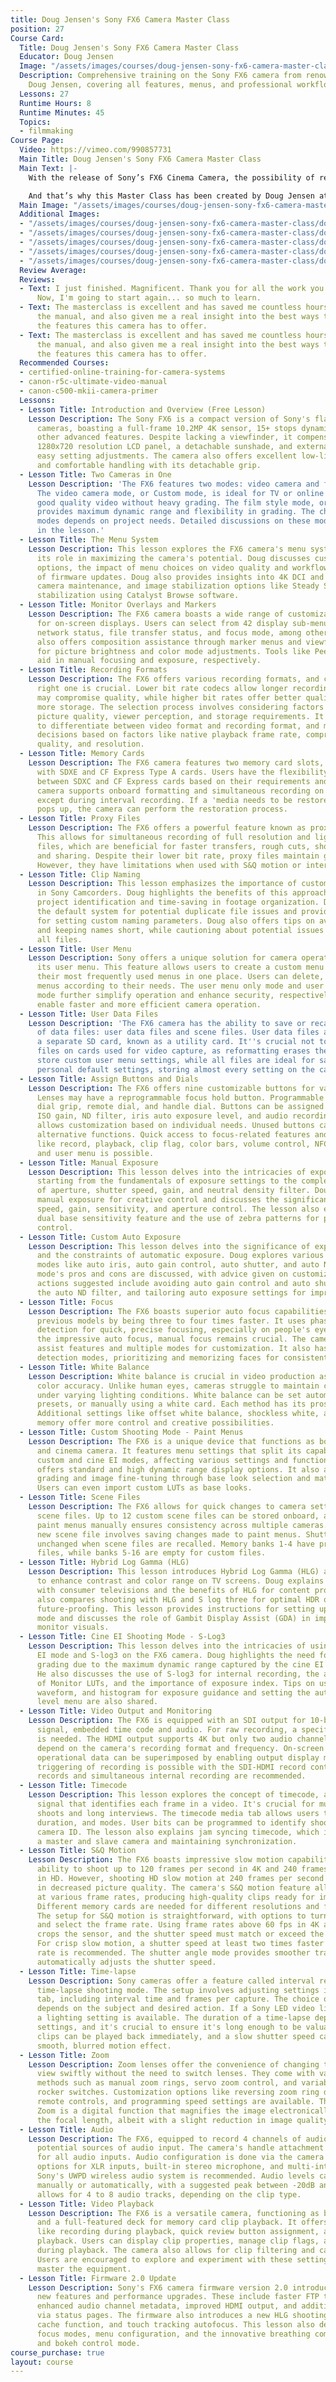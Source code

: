 ```yaml
---
title: Doug Jensen's Sony FX6 Camera Master Class
position: 27
Course Card:
  Title: Doug Jensen's Sony FX6 Camera Master Class
  Educator: Doug Jensen
  Image: "/assets/images/courses/doug-jensen-sony-fx6-camera-master-class/doug-jensen-sony-fx6-camera-master-class.jpg"
  Description: Comprehensive training on the Sony FX6 camera from renowned instructor
    Doug Jensen, covering all features, menus, and professional workflows.
  Lessons: 27
  Runtime Hours: 8
  Runtime Minutes: 45
  Topics:
  - filmmaking
Course Page:
  Video: https://vimeo.com/990857731
  Main Title: Doug Jensen's Sony FX6 Camera Master Class
  Main Text: |-
    With the release of Sony’s FX6 Cinema Camera, the possibility of recording stunning, cinematic-quality 4K full-frame images with an affordable camcorder has become a reality. However, like any professional camera of this caliber, the FX6 is extremely complex and has a steep learning curve.

    And that’s why this Master Class has been created by Doug Jensen at Vortex Media to help FX6 owner/operators get started off on the right foot. This 8-hour training video series is the most thorough and efficient way to learn both the fundamentals and advanced features of Sony’s revolutionary new camcorder.
  Main Image: "/assets/images/courses/doug-jensen-sony-fx6-camera-master-class/doug-jensen-sony-fx6-camera-master-class-1.jpg"
  Additional Images:
  - "/assets/images/courses/doug-jensen-sony-fx6-camera-master-class/doug-jensen-sony-fx6-camera-master-class-2.jpg"
  - "/assets/images/courses/doug-jensen-sony-fx6-camera-master-class/doug-jensen-sony-fx6-camera-master-class-3.jpg"
  - "/assets/images/courses/doug-jensen-sony-fx6-camera-master-class/doug-jensen-sony-fx6-camera-master-class-4.jpg"
  - "/assets/images/courses/doug-jensen-sony-fx6-camera-master-class/doug-jensen-sony-fx6-camera-master-class-5.jpg"
  - "/assets/images/courses/doug-jensen-sony-fx6-camera-master-class/doug-jensen-sony-fx6-camera-master-class-6.jpg"
  Review Average: 
  Reviews:
  - Text: I just finished. Magnificent. Thank you for all the work you put into this.
      Now, I'm going to start again... so much to learn.
  - Text: The masterclass is excellent and has saved me countless hours trawling through
      the manual, and also given me a real insight into the best ways to utilise all
      the features this camera has to offer.
  - Text: The masterclass is excellent and has saved me countless hours trawling through
      the manual, and also given me a real insight into the best ways to utilise all
      the features this camera has to offer.
  Recommended Courses:
  - certified-online-training-for-camera-systems
  - canon-r5c-ultimate-video-manual
  - canon-c500-mkii-camera-primer
  Lessons:
  - Lesson Title: Introduction and Overview (Free Lesson)
    Lesson Description: The Sony FX6 is a compact version of Sony's flagship cinema
      cameras, boasting a full-frame 10.2MP 4K sensor, 15+ stops dynamic range, and
      other advanced features. Despite lacking a viewfinder, it compensates with a
      1280x720 resolution LCD panel, a detachable sunshade, and external buttons for
      easy setting adjustments. The camera also offers excellent low-light performance
      and comfortable handling with its detachable grip.
  - Lesson Title: Two Cameras in One
    Lesson Description: 'The FX6 features two modes: video camera and film style.
      The video camera mode, or Custom mode, is ideal for TV or online content, offering
      good quality video without heavy grading. The film style mode, or Cine EI mode,
      provides maximum dynamic range and flexibility in grading. The choice between
      modes depends on project needs. Detailed discussions on these modes are covered
      in the lesson.'
  - Lesson Title: The Menu System
    Lesson Description: This lesson explores the FX6 camera's menu system, emphasizing
      its role in maximizing the camera's potential. Doug discusses customization
      options, the impact of menu choices on video quality and workflow, and the importance
      of firmware updates. Doug also provides insights into 4K DCI and 4K UHD resolutions,
      camera maintenance, and image stabilization options like Steady Shot and post-production
      stabilization using Catalyst Browse software.
  - Lesson Title: Monitor Overlays and Markers
    Lesson Description: The FX6 camera boasts a wide range of customization options
      for on-screen displays. Users can select from 42 display sub-menus, including
      network status, file transfer status, and focus mode, among others. The camera
      also offers composition assistance through marker menus and viewfinder settings
      for picture brightness and color mode adjustments. Tools like Peeking and Zebra
      aid in manual focusing and exposure, respectively.
  - Lesson Title: Recording Formats
    Lesson Description: The FX6 offers various recording formats, and choosing the
      right one is crucial. Lower bit rate codecs allow longer recording times but
      may compromise quality, while higher bit rates offer better quality but require
      more storage. The selection process involves considering factors like bit rate,
      picture quality, viewer perception, and storage requirements. It's important
      to differentiate between video format and recording format, and make informed
      decisions based on factors like native playback frame rate, compression, image
      quality, and resolution.
  - Lesson Title: Memory Cards
    Lesson Description: The FX6 camera features two memory card slots, A and B, compatible
      with SDXE and CF Express Type A cards. Users have the flexibility to choose
      between SDXC and CF Express cards based on their requirements and budget. The
      camera supports onboard formatting and simultaneous recording on both cards,
      except during interval recording. If a 'media needs to be restored' message
      pops up, the camera can perform the restoration process.
  - Lesson Title: Proxy Files
    Lesson Description: The FX6 offers a powerful feature known as proxy recording.
      This allows for simultaneous recording of full resolution and lightweight proxy
      files, which are beneficial for faster transfers, rough cuts, shot logging,
      and sharing. Despite their lower bit rate, proxy files maintain good quality.
      However, they have limitations when used with S&Q motion or interval record.
  - Lesson Title: Clip Naming
    Lesson Description: This lesson emphasizes the importance of custom clip naming
      in Sony Camcorders. Doug highlights the benefits of this approach, such as easy
      project identification and time-saving in footage organization. Doug talks about
      the default system for potential duplicate file issues and provides instructions
      for setting custom naming parameters. Doug also offers tips on avoiding repetition
      and keeping names short, while cautioning about potential issues when using
      all files.
  - Lesson Title: User Menu
    Lesson Description: Sony offers a unique solution for camera operators through
      its user menu. This feature allows users to create a custom menu page, including
      their most frequently used menus in one place. Users can delete, add, and rearrange
      menus according to their needs. The user menu only mode and user menu with lock
      mode further simplify operation and enhance security, respectively. These features
      enable faster and more efficient camera operation.
  - Lesson Title: User Data Files
    Lesson Description: 'The FX6 camera has the ability to save or recall two types
      of data files: user data files and scene files. User data files are stored on
      a separate SD card, known as a utility card. It''s crucial not to save data
      files on cards used for video capture, as reformatting erases them. User files
      store custom user menu settings, while all files are ideal for saving and recalling
      personal default settings, storing almost every setting on the camera.'
  - Lesson Title: Assign Buttons and Dials
    Lesson Description: The FX6 offers nine customizable buttons for various functions.
      Lenses may have a reprogrammable focus hold button. Programmable controls include
      dial grip, remote dial, and handle dial. Buttons can be assigned functions like
      ISO gain, ND filter, iris auto exposure level, and audio recording levels. Reprogramming
      allows customization based on individual needs. Unused buttons can be assigned
      alternative functions. Quick access to focus-related features and other functions
      like record, playback, clip flag, color bars, volume control, NFC, direct menu,
      and user menu is possible.
  - Lesson Title: Manual Exposure
    Lesson Description: This lesson delves into the intricacies of exposure control,
      starting from the fundamentals of exposure settings to the complex interaction
      of aperture, shutter speed, gain, and neutral density filter. Doug emphasizes
      manual exposure for creative control and discusses the significance of shutter
      speed, gain, sensitivity, and aperture control. The lesson also explores the
      dual base sensitivity feature and the use of zebra patterns for precise exposure
      control.
  - Lesson Title: Custom Auto Exposure
    Lesson Description: This lesson delves into the significance of exposure control
      and the constraints of automatic exposure. Doug explores various auto exposure
      modes like auto iris, auto gain control, auto shutter, and auto ND filter. Each
      mode's pros and cons are discussed, with advice given on customization. Key
      actions suggested include avoiding auto gain control and auto shutter, considering
      the auto ND filter, and tailoring auto exposure settings for improved outcomes.
  - Lesson Title: Focus
    Lesson Description: The FX6 boasts superior auto focus capabilities, outperforming
      previous models by being three to four times faster. It uses phase and contrast
      detection for quick, precise focusing, especially on people's eyes. Despite
      the impressive auto focus, manual focus remains crucial. The camera offers focus
      assist features and multiple modes for customization. It also has face and eye
      detection modes, prioritizing and memorizing faces for consistent focus.
  - Lesson Title: White Balance
    Lesson Description: White balance is crucial in video production as it influences
      color accuracy. Unlike human eyes, cameras struggle to maintain color consistency
      under varying lighting conditions. White balance can be set automatically, through
      presets, or manually using a white card. Each method has its pros and cons.
      Additional settings like offset white balance, shockless white, and filter white
      memory offer more control and creative possibilities.
  - Lesson Title: Custom Shooting Mode - Paint Menus
    Lesson Description: The FX6 is a unique device that functions as both a video
      and cinema camera. It features menu settings that split its capabilities into
      custom and cine EI modes, affecting various settings and functions. The camera
      offers standard and high dynamic range display options. It also allows for color
      grading and image fine-tuning through base look selection and matrix menus.
      Users can even import custom LUTs as base looks.
  - Lesson Title: Scene Files
    Lesson Description: The FX6 allows for quick changes to camera settings through
      scene files. Up to 12 custom scene files can be stored onboard, and matching
      paint menus manually ensures consistency across multiple cameras. Creating a
      new scene file involves saving changes made to paint menus. Shutter speed remains
      unchanged when scene files are recalled. Memory banks 1-4 have preloaded scene
      files, while banks 5-16 are empty for custom files.
  - Lesson Title: Hybrid Log Gamma (HLG)
    Lesson Description: This lesson introduces Hybrid Log Gamma (HLG) as a method
      to enhance contrast and color range on TV screens. Doug explains HDR compatibility
      with consumer televisions and the benefits of HLG for content producers. Doug
      also compares shooting with HLG and S log three for optimal HDR quality and
      future-proofing. This lesson provides instructions for setting up HLG shooting
      mode and discusses the role of Gambit Display Assist (GDA) in improving LCD
      monitor visuals.
  - Lesson Title: Cine EI Shooting Mode - S-Log3
    Lesson Description: This lesson delves into the intricacies of using the cine
      EI mode and S-log3 on the FX6 camera. Doug highlights the need for post-production
      grading due to the maximum dynamic range captured by the cine EI shooting mode.
      He also discusses the use of S-log3 for internal recording, the application
      of Monitor LUTs, and the importance of exposure index. Tips on using zebras,
      waveform, and histogram for exposure guidance and setting the auto exposure
      level menu are also shared.
  - Lesson Title: Video Output and Monitoring
    Lesson Description: The FX6 is equipped with an SDI output for 10-bit 4:2:2 4K
      signal, embedded time code and audio. For raw recording, a specific recorder
      is needed. The HDMI output supports 4K but only two audio channels. Output formats
      depend on the camera's recording format and frequency. On-screen displays and
      operational data can be superimposed by enabling output display menus. Remote
      triggering of recording is possible with the SDI-HDMI record control menu. Test
      records and simultaneous internal recording are recommended.
  - Lesson Title: Timecode
    Lesson Description: This lesson explores the concept of timecode, an embedded
      signal that identifies each frame in a video. It's crucial for multi-camera
      shoots and long interviews. The timecode media tab allows users to control display,
      duration, and modes. User bits can be programmed to identify shoot date and
      camera ID. The lesson also explains jam syncing timecode, which involves designating
      a master and slave camera and maintaining synchronization.
  - Lesson Title: S&Q Motion
    Lesson Description: The FX6 boasts impressive slow motion capabilities, with the
      ability to shoot up to 120 frames per second in 4K and 240 frames per second
      in HD. However, shooting HD slow motion at 240 frames per second may result
      in decreased picture quality. The camera's S&Q motion feature allows for shooting
      at various frame rates, producing high-quality clips ready for immediate playback.
      Different memory cards are needed for different resolutions and frame rates.
      The setup for S&Q motion is straightforward, with options to turn it on or off
      and select the frame rate. Using frame rates above 60 fps in 4K automatically
      crops the sensor, and the shutter speed must match or exceed the frame rate.
      For crisp slow motion, a shutter speed at least two times faster than the frame
      rate is recommended. The shutter angle mode provides smoother transitions and
      automatically adjusts the shutter speed.
  - Lesson Title: Time-lapse
    Lesson Description: Sony cameras offer a feature called interval recording or
      time-lapse shooting mode. The setup involves adjusting settings in the project
      tab, including interval time and frames per capture. The choice of settings
      depends on the subject and desired action. If a Sony LED video light is attached,
      a lighting setting is available. The duration of a time-lapse depends on the
      settings, and it's crucial to ensure it's long enough to be valuable. Time-lapse
      clips can be played back immediately, and a slow shutter speed can create a
      smooth, blurred motion effect.
  - Lesson Title: Zoom
    Lesson Description: Zoom lenses offer the convenience of changing the angle of
      view swiftly without the need to switch lenses. They come with various zooming
      methods such as manual zoom rings, servo zoom control, and variable speed zoom
      rocker switches. Customization options like reversing zoom ring direction, using
      remote controls, and programming speed settings are available. The Clear Image
      Zoom is a digital function that magnifies the image electronically, extending
      the focal length, albeit with a slight reduction in image quality.
  - Lesson Title: Audio
    Lesson Description: The FX6, equipped to record 4 channels of audio, offers 5
      potential sources of audio input. The camera's handle attachment is necessary
      for all audio inputs. Audio configuration is done via the camera's menus, including
      options for XLR inputs, built-in stereo microphone, and multi-interface shoe.
      Sony's UWPD wireless audio system is recommended. Audio levels can be adjusted
      manually or automatically, with a suggested peak between -20dB and -10dB. Post-production
      allows for 4 to 8 audio tracks, depending on the clip type.
  - Lesson Title: Video Playback
    Lesson Description: The FX6 is a versatile camera, functioning as both a camcorder
      and a full-featured deck for memory card clip playback. It offers unique features
      like recording during playback, quick review button assignment, and robust thumbnail
      playback. Users can display clip properties, manage clip flags, and secure clips
      during playback. The camera also allows for clip filtering and caption customization.
      Users are encouraged to explore and experiment with these settings to fully
      master the equipment.
  - Lesson Title: Firmware 2.0 Update
    Lesson Description: Sony's FX6 camera firmware version 2.0 introduces a host of
      new features and performance upgrades. These include faster FTP transfer speeds,
      enhanced audio channel metadata, improved HDMI output, and additional settings
      via status pages. The firmware also introduces a new HLG shooting mode, picture
      cache function, and touch tracking autofocus. This lesson also delves into camera
      focus modes, menu configuration, and the innovative breathing compensation feature
      and bokeh control mode.
course_purchase: true
layout: course
---
```


